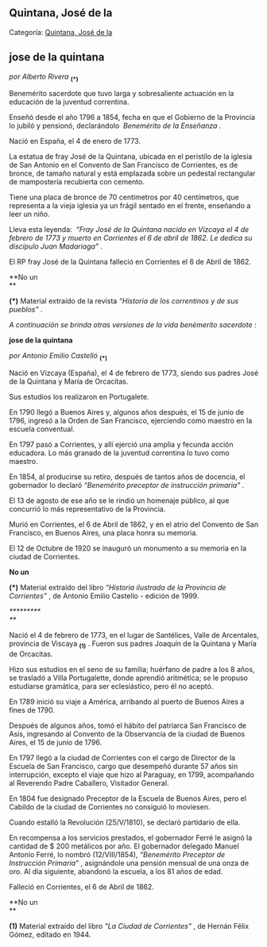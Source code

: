 ## Quintana, José de la

Categoría: [Quintana, José de la](http://descubrircorrientes.com.ar/2012/index.php/709-biografias/l-m-n-n-o-p-q/quintana-jose-de-la)

## jose de la quintana

_por Alberto Rivera_ <sub><strong><span><span>(*)</span></span></strong></sub>  

Benemérito sacerdote que tuvo larga y sobresaliente actuación en la educación de la juventud correntina.

Enseñó desde el año 1796 a 1854, fecha en que el Gobierno de la Provincia lo jubiló y pensionó, declarándolo  _Benemérito de la Enseñanza_ .

Nació en España, el 4 de enero de 1773.

La estatua de fray José de la Quintana, ubicada en el peristilo de la iglesia de San Antonio en el Convento de San Francisco de Corrientes, es de bronce, de tamaño natural y está emplazada sobre un pedestal rectangular de mampostería recubierta con cemento.

Tiene una placa de bronce de 70 centímetros por 40 centímetros, que representa a la vieja iglesia ya un frágil sentado en el frente, enseñando a leer un niño.

Lleva esta leyenda:  _“Fray José de la Quintana nacido en Vizcaya el 4 de febrero de 1773 y muerto en Corrientes el 6 de abril de 1862. Le dedica su discípulo Juan Madariaga”_ .

El RP fray José de la Quintana falleció en Corrientes el 6 de Abril de 1862.

**No un  
**

**(\*)** Material extraído de la revista _“Historia de los correntinos y de sus pueblos”_ .

_A continuación se brinda otras versiones de la vida benémerito sacerdote_ :

**jose de la quintana**

_por Antonio Emilio Castelló_ <sub><strong><span><span><span>(*)</span></span></span></strong></sub>

Nació en Vizcaya (España), el 4 de febrero de 1773, siendo sus padres José de la Quintana y María de Orcacitas.

Sus estudios los realizaron en Portugalete.

En 1790 llegó a Buenos Aires y, algunos años después, el 15 de junio de 1796, ingresó a la Orden de San Francisco, ejerciendo como maestro en la escuela conventual.

En 1797 pasó a Corrientes, y allí ejerció una amplia y fecunda acción educadora. Lo más granado de la juventud correntina lo tuvo como maestro.

En 1854, al producirse su retiro, después de tantos años de docencia, el gobernador lo declaró _“Benemérito preceptor de instrucción primaria”_ .

El 13 de agosto de ese año se le rindió un homenaje público, al que concurrió lo más representativo de la Provincia.

Murió en Corrientes, el 6 de Abril de 1862, y en el atrio del Convento de San Francisco, en Buenos Aires, una placa honra su memoria.

El 12 de Octubre de 1920 se inauguró un monumento a su memoria en la ciudad de Corrientes.

**No un**

**(\*)** Material extraído del libro _“Historia ilustrada de la Provincia de Corrientes”_ , de Antonio Emilio Castello - edición de 1999.

_**\*\*\*\*\*\*\*  
**_

Nació el 4 de febrero de 1773, en el lugar de Santélices, Valle de Arcentales, provincia de Viscaya <sub><strong><span><span>(1)</span></span></strong></sub> . Fueron sus padres Joaquín de la Quintana y María de Orcacitas.

Hizo sus estudios en el seno de su familia; huérfano de padre a los 8 años, se trasladó a Villa Portugalette, donde aprendió aritmética; se le propuso estudiarse gramática, para ser eclesiástico, pero él no aceptó.

En 1789 inició su viaje a América, arribando al puerto de Buenos Aires a fines de 1790.

Después de algunos años, tomó el hábito del patriarca San Francisco de Asís, ingresando al Convento de la Observancia de la ciudad de Buenos Aires, el 15 de junio de 1796.

En 1797 llegó a la ciudad de Corrientes con el cargo de Director de la Escuela de San Francisco, cargo que desempeñó durante 57 años sin interrupción, excepto el viaje que hizo al Paraguay, en 1799, acompañando al Reverendo Padre Caballero, Visitador General.

En 1804 fue designado Preceptor de la Escuela de Buenos Aires, pero el Cabildo de la ciudad de Corrientes no consiguió lo moviesen.

Cuando estalló la Revolución (25/V/1810), se declaró partidario de ella.

En recompensa a los servicios prestados, el gobernador Ferré le asignó la cantidad de $ 200 metálicos por año. El gobernador delegado Manuel Antonio Ferré, lo nombró (12/VIII/1854), _“Benemérito Preceptor de Instrucción Primaria”_ , asignándole una pensión mensual de una onza de oro. Al día siguiente, abandonó la escuela, a los 81 años de edad.

Falleció en Corrientes, el 6 de Abril de 1862.  

**No un  
**

**(1)** Material extraído del libro _"La Ciudad de Corrientes"_ , de Hernán Félix Gómez, editado en 1944.